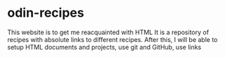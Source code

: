 # odin-recipes

This website is to get me reacquainted with HTML
It is a repository of recipes with absolute links to different recipes.
After this, I will be able to setup HTML documents and projects, use git and GitHub, use links